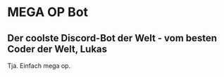 # MEGA OP Bot
## Der coolste Discord-Bot der Welt - vom besten Coder der Welt, Lukas
Tja. Einfach mega op.
